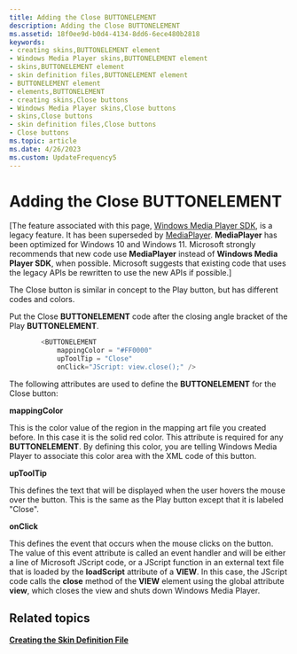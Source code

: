```yaml
---
title: Adding the Close BUTTONELEMENT
description: Adding the Close BUTTONELEMENT
ms.assetid: 18f0ee9d-b0d4-4134-8dd6-6ece480b2818
keywords:
- creating skins,BUTTONELEMENT element
- Windows Media Player skins,BUTTONELEMENT element
- skins,BUTTONELEMENT element
- skin definition files,BUTTONELEMENT element
- BUTTONELEMENT element
- elements,BUTTONELEMENT
- creating skins,Close buttons
- Windows Media Player skins,Close buttons
- skins,Close buttons
- skin definition files,Close buttons
- Close buttons
ms.topic: article
ms.date: 4/26/2023
ms.custom: UpdateFrequency5
---
```


# Adding the Close BUTTONELEMENT

\[The feature associated with this page, [Windows Media Player SDK](/windows/win32/wmp/windows-media-player-sdk), is a legacy feature. It has been superseded by [MediaPlayer](/uwp/api/Windows.Media.Playback.MediaPlayer). **MediaPlayer** has been optimized for Windows 10 and Windows 11. Microsoft strongly recommends that new code use **MediaPlayer** instead of **Windows Media Player SDK**, when possible. Microsoft suggests that existing code that uses the legacy APIs be rewritten to use the new APIs if possible.\]

The Close button is similar in concept to the Play button, but has different codes and colors.

Put the Close **BUTTONELEMENT** code after the closing angle bracket of the Play **BUTTONELEMENT**.


```C++
        <BUTTONELEMENT
            mappingColor = "#FF0000"
            upToolTip = "Close"
            onClick="JScript: view.close();" />

```



The following attributes are used to define the **BUTTONELEMENT** for the Close button:

**mappingColor**

This is the color value of the region in the mapping art file you created before. In this case it is the solid red color. This attribute is required for any **BUTTONELEMENT**. By defining this color, you are telling Windows Media Player to associate this color area with the XML code of this button.

**upToolTip**

This defines the text that will be displayed when the user hovers the mouse over the button. This is the same as the Play button except that it is labeled "Close".

**onClick**

This defines the event that occurs when the mouse clicks on the button. The value of this event attribute is called an event handler and will be either a line of Microsoft JScript code, or a JScript function in an external text file that is loaded by the **loadScript** attribute of a **VIEW**. In this case, the JScript code calls the **close** method of the **VIEW** element using the global attribute **view**, which closes the view and shuts down Windows Media Player.

## Related topics

<dl> <dt>

[**Creating the Skin Definition File**](creating-the-skin-definition-file.md)
</dt> </dl>

 

 




